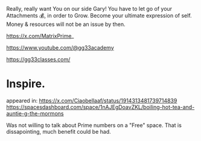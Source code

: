 Really, really want You on our side Gary!
You have to let go of your Attachments 💰, in order to Grow. Become your ultimate expression of self. Money & resources will not be an issue by then.

https://x.com/MatrixPrime_

https://www.youtube.com/@gg33academy

https://gg33classes.com/

# Inspire.
appeared in: https://x.com/Ciaobellaaf/status/1914313481739714839 https://spacesdashboard.com/space/1nAJEgDoavZKL/boiling-hot-tea-and-auntie-g-the-mormons

Was not willing to talk about Prime numbers on a "Free" space. That is dissapointing, much benefit could be had.
